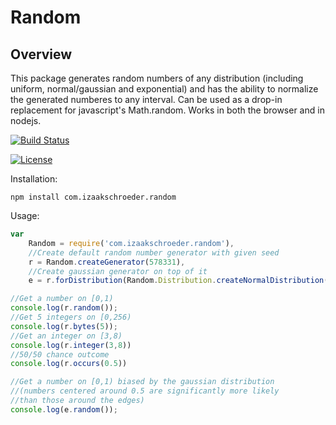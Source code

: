 # Random

## Overview

This package generates random numbers of any distribution (including uniform, normal/gaussian and exponential) and has the ability to normalize the generated numberes to any interval. Can be used as a drop-in replacement for javascript's Math.random. Works in both the browser and in nodejs.

[![Build Status](https://travis-ci.org/izaakschroeder/random.png?branch=master)](https://travis-ci.org/izaakschroeder/random)

[![License](http://i.creativecommons.org/p/zero/1.0/88x31.png)](http://creativecommons.org/publicdomain/zero/1.0/)


Installation:
```
npm install com.izaakschroeder.random
```

Usage:
```javascript
var 
	Random = require('com.izaakschroeder.random'),
	//Create default random number generator with given seed
	r = Random.createGenerator(578331), 
	//Create gaussian generator on top of it
	e = r.forDistribution(Random.Distribution.createNormalDistribution());

//Get a number on [0,1)
console.log(r.random());
//Get 5 integers on [0,256)
console.log(r.bytes(5));
//Get an integer on [3,8)
console.log(r.integer(3,8))
//50/50 chance outcome
console.log(r.occurs(0.5))

//Get a number on [0,1) biased by the gaussian distribution
//(numbers centered around 0.5 are significantly more likely
//than those around the edges)
console.log(e.random());
```

